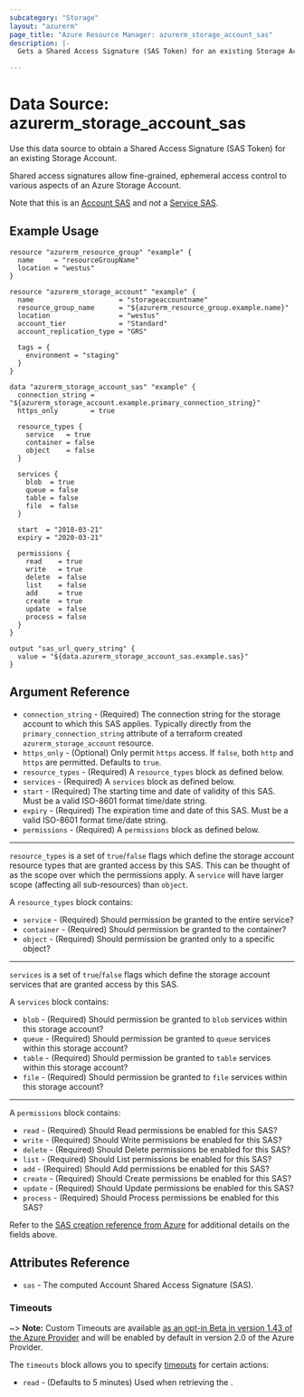 ```yaml
---
subcategory: "Storage"
layout: "azurerm"
page_title: "Azure Resource Manager: azurerm_storage_account_sas"
description: |-
  Gets a Shared Access Signature (SAS Token) for an existing Storage Account.

---
```


# Data Source: azurerm_storage_account_sas

Use this data source to obtain a Shared Access Signature (SAS Token) for an existing Storage Account.

Shared access signatures allow fine-grained, ephemeral access control to various aspects of an Azure Storage Account.

Note that this is an [Account SAS](https://docs.microsoft.com/en-us/rest/api/storageservices/constructing-an-account-sas)
and *not* a [Service SAS](https://docs.microsoft.com/en-us/rest/api/storageservices/constructing-a-service-sas).

## Example Usage

```hcl
resource "azurerm_resource_group" "example" {
  name     = "resourceGroupName"
  location = "westus"
}

resource "azurerm_storage_account" "example" {
  name                     = "storageaccountname"
  resource_group_name      = "${azurerm_resource_group.example.name}"
  location                 = "westus"
  account_tier             = "Standard"
  account_replication_type = "GRS"

  tags = {
    environment = "staging"
  }
}

data "azurerm_storage_account_sas" "example" {
  connection_string = "${azurerm_storage_account.example.primary_connection_string}"
  https_only        = true

  resource_types {
    service   = true
    container = false
    object    = false
  }

  services {
    blob  = true
    queue = false
    table = false
    file  = false
  }

  start  = "2018-03-21"
  expiry = "2020-03-21"

  permissions {
    read    = true
    write   = true
    delete  = false
    list    = false
    add     = true
    create  = true
    update  = false
    process = false
  }
}

output "sas_url_query_string" {
  value = "${data.azurerm_storage_account_sas.example.sas}"
}
```

## Argument Reference

* `connection_string` - (Required) The connection string for the storage account to which this SAS applies. Typically directly from the `primary_connection_string` attribute of a terraform created `azurerm_storage_account` resource.
* `https_only` - (Optional) Only permit `https` access. If `false`, both `http` and `https` are permitted. Defaults to `true`.
* `resource_types` - (Required) A `resource_types` block as defined below.
* `services` - (Required) A `services` block as defined below.
* `start` - (Required) The starting time and date of validity of this SAS. Must be a valid ISO-8601 format time/date string.
* `expiry` - (Required) The expiration time and date of this SAS. Must be a valid ISO-8601 format time/date string.
* `permissions` - (Required) A `permissions` block as defined below.

---

`resource_types` is a set of `true`/`false` flags which define the storage account resource types that are granted
access by this SAS. This can be thought of as the scope over which the permissions apply. A `service` will have
larger scope (affecting all sub-resources) than `object`.

A `resource_types` block contains:

* `service` - (Required) Should permission be granted to the entire service?
* `container` - (Required) Should permission be granted to the container?
* `object` - (Required) Should permission be granted only to a specific object?

---

`services` is a set of `true`/`false` flags which define the storage account services that are granted access by this SAS.

A `services` block contains:

* `blob` - (Required) Should permission be granted to `blob` services within this storage account?
* `queue` - (Required) Should permission be granted to `queue` services within this storage account?
* `table` - (Required) Should permission be granted to `table` services within this storage account?
* `file` - (Required) Should permission be granted to `file` services within this storage account?

---

A `permissions` block contains:


* `read` - (Required) Should Read permissions be enabled for this SAS?
* `write` - (Required) Should Write permissions be enabled for this SAS?
* `delete` - (Required) Should Delete permissions be enabled for this SAS?
* `list` - (Required) Should List permissions be enabled for this SAS?
* `add` - (Required) Should Add permissions be enabled for this SAS?
* `create` - (Required) Should Create permissions be enabled for this SAS?
* `update` - (Required) Should Update permissions be enabled for this SAS?
* `process` - (Required) Should Process permissions be enabled for this SAS?

Refer to the [SAS creation reference from Azure](https://docs.microsoft.com/en-us/rest/api/storageservices/constructing-an-account-sas)
for additional details on the fields above.

## Attributes Reference

* `sas` - The computed Account Shared Access Signature (SAS).

### Timeouts

~> **Note:** Custom Timeouts are available [as an opt-in Beta in version 1.43 of the Azure Provider](/docs/providers/azurerm/guides/2.0-beta.html) and will be enabled by default in version 2.0 of the Azure Provider.

The `timeouts` block allows you to specify [timeouts](https://www.terraform.io/docs/configuration/resources.html#timeouts) for certain actions:

* `read` - (Defaults to 5 minutes) Used when retrieving the .
